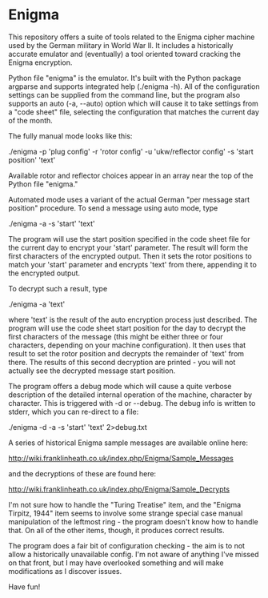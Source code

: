 # Enigma
This repository offers a suite of tools related to the Enigma cipher machine used by the German military in World War II.  It includes a historically accurate emulator and (eventually) a tool oriented toward cracking the Enigma encryption.

Python file "enigma" is the emulator.  It's built with the Python package argparse and supports integrated help (./enigma -h).  All of the configuration settings can be supplied from the command line, but the program also supports an auto (-a, --auto) option which will cause it to take settings from a "code sheet" file, selecting the configuration that matches the current day of the month.

The fully manual mode looks like this:

./enigma -p 'plug config' -r 'rotor config' -u 'ukw/reflector config' -s 'start position' 'text'

Available rotor and reflector choices appear in an array near the top of the Python file "enigma."

Automated mode uses a variant of the actual German "per message start position" procedure.  To send a message using auto mode, type

./enigma -a -s 'start' 'text'

The program will use the start position specified in the code sheet file for the current day to encrypt your 'start' parameter.  The result will form the first characters of the encrypted output.  Then it sets the rotor positions to match your 'start' parameter and encrypts 'text' from there, appending it to the encrypted output.

To decrypt such a result, type

./enigma -a 'text'

where 'text' is the result of the auto encryption process just described.  The program will use the code sheet start position for the day to decrypt the first characters of the message (this might be either three or four characters, depending on your machine configuration).  It then uses that result to set the rotor position and decrypts the remainder of 'text' from there.  The results of this second decryption are printed - you will not actually see the decrypted message start position.

The program offers a debug mode which will cause a quite verbose description of the detailed internal operation of the machine, character by character.  This is triggered  with -d or --debug.  The debug info is written to stderr, which you can re-direct to a file:

./enigma -d -a -s 'start' 'text' 2>debug.txt

A series of historical Enigma sample messages are available online here:

http://wiki.franklinheath.co.uk/index.php/Enigma/Sample_Messages

and the decryptions of these are found here:

http://wiki.franklinheath.co.uk/index.php/Enigma/Sample_Decrypts

I'm not sure how to handle the "Turing Treatise" item, and the "Enigma Tirpitz, 1944" item seems to involve some strange special case manual manipulation of the leftmost ring - the program doesn't know how to handle that.  On all of the other items, though, it produces correct results.

The program does a fair bit of configuration checking - the aim is to not allow a historically unavailable config.  I'm not aware of anything I've missed on that front, but I may have overlooked something and will make modifications as I discover issues.

Have fun!
